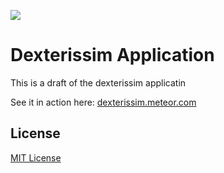 ![](http://f.cl.ly/items/391y4708420P0H001k1G/meteoric.png)

# Dexterissim Application 

This is a draft of the dexterissim applicatin

See it in action here: [dexterissim.meteor.com](http://dexterissim.meteor.com)

## License
[MIT License](https://github.com/meteoric/demo/blob/master/LICENSE)

